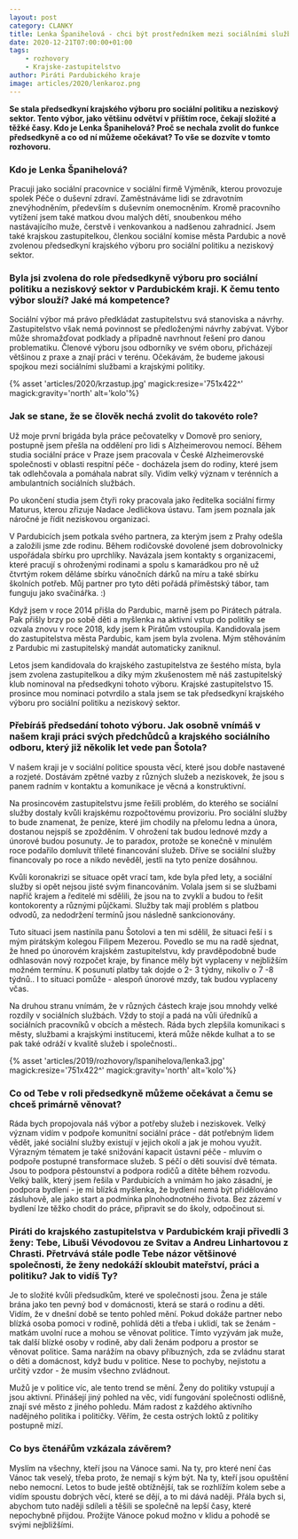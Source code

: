 ```yaml
---
layout: post
category: CLANKY
title: Lenka Španihelová - chci být prostředníkem mezi sociálními službami a krajskými politiky
date: 2020-12-21T07:00:00+01:00
tags:
    - rozhovory
    - Krajske-zastupitelstvo
author: Piráti Pardubického kraje
image: articles/2020/lenkaroz.png
---
```


**Se stala předsedkyní krajského výboru pro sociální politiku a neziskový sektor. Tento výbor, jako většinu odvětví v  příštím roce, čekají složité a těžké časy. Kdo je Lenka Španihelová? Proč se nechala zvolit do funkce předsedkyně a co od ní můžeme očekávat? To vše se dozvíte v tomto rozhovoru.**

### Kdo je Lenka Španihelová?

Pracuji jako sociální pracovnice v sociální firmě Výměník, kterou provozuje spolek Péče o duševní zdraví. Zaměstnáváme lidi se zdravotním znevýhodněním, především s duševním onemocněním. Kromě pracovního vytížení jsem také matkou dvou malých dětí, snoubenkou mého nastávajícího muže, čerstvě i venkovankou a nadšenou zahradnicí. Jsem také krajskou zastupitelkou, členkou sociální komise města Pardubic a nově zvolenou předsedkyní krajského výboru pro sociální politiku a neziskový sektor.

### Byla jsi zvolena do role předsedkyně výboru pro sociální politiku a neziskový sektor v Pardubickém kraji. K čemu tento výbor slouží? Jaké má kompetence?

Sociální výbor má právo předkládat zastupitelstvu svá stanoviska a návrhy. Zastupitelstvo však nemá povinnost se předloženými návrhy zabývat. Výbor může shromažďovat podklady a případně navrhnout řešení pro danou problematiku. Členové výboru jsou odborníky ve svém oboru, přicházejí většinou z praxe a znají práci v terénu. Očekávám, že budeme jakousi spojkou mezi sociálními službami a krajskými politiky.

{% asset 'articles/2020/krzastup.jpg' magick:resize='751x422^' magick:gravity='north' alt='kolo'%}

### Jak se stane, že se člověk  nechá zvolit do takovéto role?

Už moje první brigáda byla práce pečovatelky v Domově pro seniory, postupně jsem přešla na oddělení pro lidi s Alzheimerovou nemocí. Během studia sociální práce v Praze jsem  pracovala v České Alzheimerovské společnosti v  oblasti respitní péče - docházela jsem do rodiny, které jsem tak odlehčovala a pomáhala nabrat síly. Vidím velký význam v terénních a ambulantních sociálních službách.

Po ukončení studia jsem čtyři roky pracovala jako ředitelka sociální firmy Maturus, kterou zřizuje Nadace Jedličkova ústavu. Tam jsem poznala jak náročné je řídit neziskovou organizaci.

V Pardubicích jsem potkala svého partnera, za kterým jsem z Prahy odešla a založili jsme zde rodinu.
Během rodičovské dovolené jsem dobrovolnicky uspořádala sbírku pro uprchlíky. Navázala jsem kontakty s organizacemi, které pracují s ohroženými rodinami a spolu s kamarádkou pro ně už čtvrtým rokem děláme sbírku vánočních dárků na míru a také sbírku školních potřeb. Můj partner pro tyto děti pořádá příměstský tábor, tam funguju jako svačinářka. :)

Když jsem v roce 2014 přišla do Pardubic, marně jsem po Pirátech pátrala. Pak přišly brzy po sobě děti a myšlenka na aktivní vstup do politiky se ozvala znovu v roce 2018, kdy jsem k Pirátům vstoupila. Kandidovala jsem do zastupitelstva města Pardubic, kam jsem byla zvolena. Mým stěhováním z Pardubic mi zastupitelský mandát automaticky zaniknul.

Letos jsem kandidovala do krajského zastupitelstva ze šestého místa, byla jsem zvolena zastupitelkou a díky mým zkušenostem mě náš zastupitelský klub nominoval na předsedkyni tohoto výboru. Krajské zastupitelstvo 15. prosince mou nominaci potvrdilo a stala jsem se tak předsedkyní krajského výboru pro sociální politiku a neziskový sektor.

### Přebíráš předsedání tohoto výboru. Jak osobně vnímáš v našem kraji práci svých předchůdců a krajského sociálního odboru, který již několik let vede pan Šotola?

V našem kraji je v sociální politice spousta věcí, které jsou dobře nastavené a rozjeté. Dostávám zpětné vazby z různých služeb a neziskovek, že jsou s panem radním v kontaktu a komunikace je věcná a konstruktivní. 

Na prosincovém zastupitelstvu jsme řešili problém, do kterého se sociální služby dostaly kvůli krajskému rozpočtovému provizoriu. 
Pro sociální služby to bude znamenat, že peníze, které jim chodily na přelomu ledna a února, dostanou nejspíš se zpožděním. V ohrožení tak budou lednové mzdy a únorové budou posunuty. Je to paradox, protože se konečně v minulém roce podařilo domluvit tříleté financování služeb. Dříve se sociální služby financovaly po roce a nikdo nevěděl, jestli na tyto peníze dosáhnou.

Kvůli koronakrizi se situace opět vrací tam, kde byla před lety, a sociální služby si opět nejsou jisté svým financováním. Volala jsem si se službami napříč krajem a ředitelé mi sdělili, že jsou na to zvyklí a budou to řešit kontokorenty a různými půjčkami. Služby tak mají problém s platbou odvodů, za nedodržení termínů jsou následně sankcionovány.

Tuto situaci jsem nastínila panu Šotolovi a ten mi sdělil, že situaci řeší i s mým pirátským kolegou Filipem Mezerou. Povedlo se mu na radě sjednat, že hned po únorovém krajském zastupitelstvu, kdy pravděpodobně bude odhlasován nový rozpočet kraje, by finance měly být vyplaceny v nejbližším možném termínu. K posunutí platby tak dojde  o 2- 3 týdny, nikoliv o 7 -8 týdnů.. I to situaci pomůže - alespoň únorové mzdy, tak budou vyplaceny včas.

Na druhou stranu vnímám, že v různých částech kraje jsou mnohdy velké rozdíly v sociálních službách. Vždy to stojí a padá na vůli úředníků a sociálních pracovníků v obcích a městech. Ráda bych zlepšila komunikaci s městy, službami a krajskými institucemi, která může někde kulhat a to se pak také odráží v kvalitě služeb i společnosti..


{% asset 'articles/2019/rozhovory/lspanihelova/lenka3.jpg' magick:resize='751x422^' magick:gravity='north' alt='kolo'%}

### Co od Tebe v roli předsedkyně můžeme očekávat a čemu se chceš primárně věnovat?

Ráda bych propojovala náš výbor a potřeby služeb i neziskovek. Velký význam vidím v podpoře komunitní sociální práce - dát potřebným lidem vědět, jaké sociální služby existují v jejich okolí a jak je mohou využít. Výrazným  tématem je také snižování kapacit ústavní péče - mluvím o podpoře postupné transformace služeb. S péčí o děti souvisí dvě témata. Jsou to podpora pěstounství a podpora rodičů a dítěte během rozvodu. Velký balík, který jsem řešila v Pardubicích a vnímám ho jako zásadní, je podpora bydlení - je mi blízká myšlenka, že bydlení nemá být přidělováno zásluhově, ale jako start a podmínka plnohodnotného života. Bez zázemí v bydlení lze těžko chodit do práce, připravit se do školy, odpočinout si.

### Piráti do krajského zastupitelstva v Pardubickém kraji přivedli 3 ženy: Tebe, Libuši Vévodovou ze Svitav a Andreu Linhartovou z Chrasti. Přetrvává stále podle Tebe názor většinové společnosti, že ženy nedokáží skloubit mateřství, práci a politiku? Jak to vidíš Ty?

Je to složité kvůli předsudkům, které ve společnosti jsou. Žena je stále brána jako ten pevný bod v domácnosti, která se stará o rodinu a děti. Vidím, že v dnešní době se tento pohled mění. Pokud dokáže partner nebo blízká osoba pomoci v rodině, pohlídá děti a třeba i uklidí, tak se ženám - matkám uvolní ruce a mohou se věnovat  politice. Tímto vyzývám jak muže, tak další blízké osoby v rodině, aby dali ženám podporu a prostor se věnovat politice. Sama narážím na obavy příbuzných, zda se zvládnu starat o děti a domácnost, když budu v politice. Nese to pochyby, nejistotu a určitý vzdor - že musím všechno zvládnout.

Mužů je v politice víc, ale tento trend se mění. Ženy do politiky vstupují a jsou aktivní. Přinášejí jiný pohled na věc, vidí fungování společnosti odlišně, znají své město z jiného pohledu. Mám radost z každého aktivního nadějného politika i političky. Věřím, že cesta ostrých loktů z politiky postupně mizí.


### Co bys čtenářům vzkázala závěrem?

Myslím na všechny, kteří jsou na Vánoce sami. Na ty, pro které není čas Vánoc tak veselý, třeba proto, že nemají s kým být. Na ty, kteří jsou opuštění nebo nemocní. Letos to bude ještě obtížnější, tak se rozhlížím kolem sebe a vidím spoustu dobrých věcí, které se dějí, a to mi dává naději. Přála bych si, abychom tuto naději sdíleli a těšili se společně na lepší časy, které nepochybně přijdou. Prožijte Vánoce pokud možno v klidu a pohodě se svými nejbližšími.

